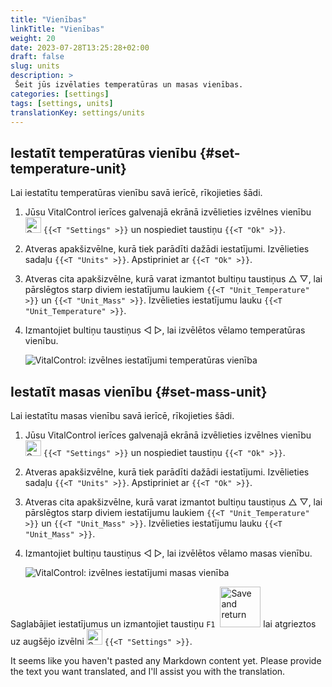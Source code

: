 ```yaml
---
title: "Vienības"
linkTitle: "Vienības"
weight: 20
date: 2023-07-28T13:25:28+02:00
draft: false
slug: units
description: >
 Šeit jūs izvēlaties temperatūras un masas vienības.
categories: [settings]
tags: [settings, units]
translationKey: settings/units
---
```

## Iestatīt temperatūras vienību {#set-temperature-unit}

Lai iestatītu temperatūras vienību savā ierīcē, rīkojieties šādi.

1. Jūsu VitalControl ierīces galvenajā ekrānā izvēlieties izvēlnes vienību <img src="/icons/gear.svg" width="25" align="bottom" alt="Settings" /> `{{<T "Settings" >}}` un nospiediet taustiņu `{{<T "Ok" >}}`.

2. Atveras apakšizvēlne, kurā tiek parādīti dažādi iestatījumi. Izvēlieties sadaļu `{{<T "Units" >}}`. Apstipriniet ar `{{<T "Ok" >}}`.

3. Atveras cita apakšizvēlne, kurā varat izmantot bultiņu taustiņus △ ▽, lai pārslēgtos starp diviem iestatījumu laukiem `{{<T "Unit_Temperature" >}}` un `{{<T "Unit_Mass" >}}`. Izvēlieties iestatījumu lauku `{{<T "Unit_Temperature" >}}`.

4. Izmantojiet bultiņu taustiņus ◁ ▷, lai izvēlētos vēlamo temperatūras vienību.

    ![VitalControl: izvēlnes iestatījumi temperatūras vienība](../images/temperature.png "Temperature unit")

## Iestatīt masas vienību {#set-mass-unit}

Lai iestatītu masas vienību savā ierīcē, rīkojieties šādi.

1. Jūsu VitalControl ierīces galvenajā ekrānā izvēlieties izvēlnes vienību <img src="/icons/gear.svg" width="25" align="bottom" alt="Settings" /> `{{<T "Settings" >}}` un nospiediet taustiņu `{{<T "Ok" >}}`.

2. Atveras apakšizvēlne, kurā tiek parādīti dažādi iestatījumi. Izvēlieties sadaļu `{{<T "Units" >}}`. Apstipriniet ar `{{<T "Ok" >}}`.

3. Atveras cita apakšizvēlne, kurā varat izmantot bultiņu taustiņus △ ▽, lai pārslēgtos starp diviem iestatījumu laukiem `{{<T "Unit_Temperature" >}}` un `{{<T "Unit_Mass" >}}`. Izvēlieties iestatījumu lauku `{{<T "Unit_Mass" >}}`.

4. Izmantojiet bultiņu taustiņus ◁ ▷, lai izvēlētos vēlamo masas vienību.

    ![VitalControl: izvēlnes iestatījumi masas vienība](../images/mass.png "Mass unit")

Saglabājiet iestatījumus un izmantojiet taustiņu `F1` &nbsp;<img src="/icons/footer/save_exit.svg" width="65" align="bottom" alt="Save and return" /> lai atgrieztos uz augšējo izvēlni <img src="/icons/gear.svg" width="25" align="bottom" alt="Settings" /> `{{<T "Settings" >}}`.

It seems like you haven't pasted any Markdown content yet. Please provide the text you want translated, and I'll assist you with the translation.
